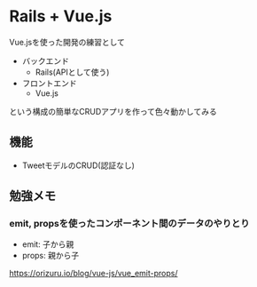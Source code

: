# Rails + Vue.js
Vue.jsを使った開発の練習として

- バックエンド
  - Rails(APIとして使う)
- フロントエンド
  - Vue.js

という構成の簡単なCRUDアプリを作って色々動かしてみる

## 機能
- TweetモデルのCRUD(認証なし)

## 勉強メモ

### emit, propsを使ったコンポーネント間のデータのやりとり
- emit: 子から親
- props: 親から子

https://orizuru.io/blog/vue-js/vue_emit-props/
